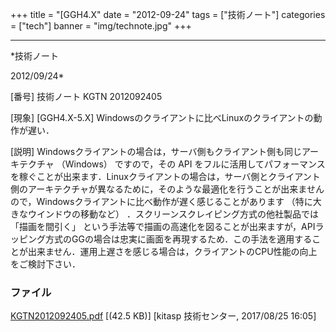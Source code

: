 ﻿+++
title = "[GGH4.X"
date = "2012-09-24"
tags = ["技術ノート"]
categories = ["tech"]
banner = "img/technote.jpg"
+++

-----------------------------------------------------------------------------------------------------------------------------

*技術ノート

2012/09/24*


[番号]
技術ノート KGTN 2012092405

[現象]
[GGH4.X-5.X]
Windowsのクライアントに比べLinuxのクライアントの動作が遅い．

[説明]
Windowsクライアントの場合は，サーバ側もクライアント側も同じアーキテクチャ
（Windows） ですので，その API
をフルに活用してパフォーマンスを稼ぐことが出来ます．Linuxクライアントの場合は，サーバ側とクライアント側のアーキテクチャが異なるために，そのような最適化を行うことが出来ませんので，Windowsクライアントに比べ動作が遅く感じることがあります
（特に大きなウインドウの移動など）
．スクリーンスクレイピング方式の他社製品では 「描画を間引く」
という手法等で描画の高速化を図ることが出来ますが，APIラッピング方式のGGの場合は忠実に画面を再現するため．この手法を適用することが出来ません．運用上遅さを感じる場合は，クライアントのCPU性能の向上をご検討下さい．


### ファイル

 
 


[KGTN2012092405.pdf](http://techreport.kitasp.net/attachments/download/3762/KGTN2012092405.pdf)
 [(42.5 KB)] [kitasp 技術センター, 2017/08/25
16:05]


 


 

